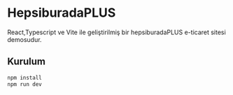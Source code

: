 # HepsiburadaPLUS
React,Typescript ve Vite ile geliştirilmiş bir hepsiburadaPLUS e-ticaret sitesi demosudur.

## Kurulum
```bash
npm install
npm run dev